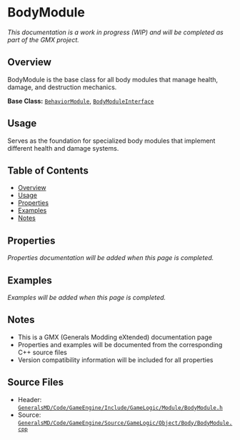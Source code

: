 # BodyModule

*This documentation is a work in progress (WIP) and will be completed as part of the GMX project.*

## Overview

BodyModule is the base class for all body modules that manage health, damage, and destruction mechanics.

**Base Class:** [`BehaviorModule`](../../GeneralsMD/Code/GameEngine/Include/GameLogic/Module/BehaviorModule.h), [`BodyModuleInterface`](../../GeneralsMD/Code/GameEngine/Include/GameLogic/Module/BodyModule.h)

## Usage

Serves as the foundation for specialized body modules that implement different health and damage systems.

## Table of Contents

- [Overview](#overview)
- [Usage](#usage)
- [Properties](#properties)
- [Examples](#examples)
- [Notes](#notes)

## Properties

*Properties documentation will be added when this page is completed.*

## Examples

*Examples will be added when this page is completed.*

## Notes

- This is a GMX (Generals Modding eXtended) documentation page
- Properties and examples will be documented from the corresponding C++ source files
- Version compatibility information will be included for all properties

## Source Files

- Header: [`GeneralsMD/Code/GameEngine/Include/GameLogic/Module/BodyModule.h`](../../GeneralsMD/Code/GameEngine/Include/GameLogic/Module/BodyModule.h)
- Source: [`GeneralsMD/Code/GameEngine/Source/GameLogic/Object/Body/BodyModule.cpp`](../../GeneralsMD/Code/GameEngine/Source/GameLogic/Object/Body/BodyModule.cpp)
